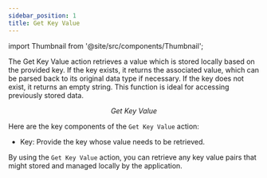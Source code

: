 ```yaml
---
sidebar_position: 1
title: Get Key Value
---
```

import Thumbnail from '@site/src/components/Thumbnail';

The Get Key Value action retrieves a value which is stored locally based on the provided key. If the key exists, it returns the associated value, which can be parsed back to its original data type if necessary. If the key does not exist, it returns an empty string. This function is ideal for accessing previously stored data. 

<figure>
<Thumbnail src="/img/reference/actionflow-blocks/get-key-val/getkeyval-1.png" alt="Get key value 1" />
<figcaption align='center'><i>Get Key Value</i></figcaption>
</figure>

Here are the key components of the `Get Key Value` action:

<figure>
<Thumbnail src="/img/reference/actionflow-blocks/get-key-val/getkeyval-2.png" alt="Get key value 2" />
</figure>

- Key: Provide the key whose value needs to be retrieved.

By using the `Get Key Value` action, you can retrieve any key value pairs that might stored and managed locally by the application.